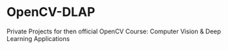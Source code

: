 # OpenCV-DLAP
Private Projects for then official OpenCV Course: Computer Vision &amp; Deep Learning Applications
